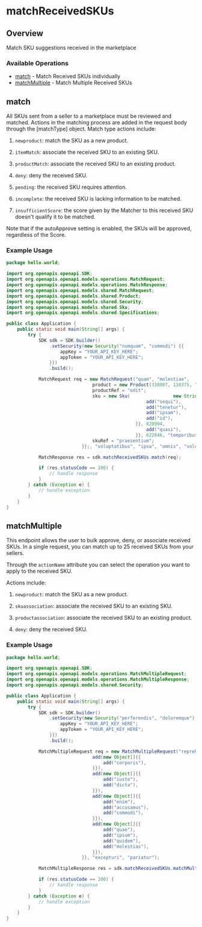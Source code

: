 # matchReceivedSKUs

## Overview

Match SKU suggestions received in the marketplace

### Available Operations

* [match](#match) - Match Received SKUs individually
* [matchMultiple](#matchmultiple) - Match Multiple Received SKUs

## match

All SKUs sent from a seller to a marketplace must be reviewed and matched. Actions in the matching process are added in the request body through the [matchType] object. Match type actions include: 

1. `newproduct`: match the SKU as a new product. 

2. `itemMatch`: associate the received SKU to an existing SKU. 

3. `productMatch`: associate the received SKU to an existing product. 

4. `deny`: deny the received SKU. 

5. `pending`: the received SKU requires attention. 

6. `incomplete`: the received SKU is lacking information to be matched. 

7. `insufficientScore`: the score given by the Matcher to this received SKU doesn't qualify it to be matched. 

Note that  if the autoApprove setting is enabled, the SKUs will be approved, regardless of the Score.

### Example Usage

```java
package hello.world;

import org.openapis.openapi.SDK;
import org.openapis.openapi.models.operations.MatchRequest;
import org.openapis.openapi.models.operations.MatchResponse;
import org.openapis.openapi.models.shared.MatchRequest;
import org.openapis.openapi.models.shared.Product;
import org.openapis.openapi.models.shared.Security;
import org.openapis.openapi.models.shared.Sku;
import org.openapis.openapi.models.shared.Specifications;

public class Application {
    public static void main(String[] args) {
        try {
            SDK sdk = SDK.builder()
                .setSecurity(new Security("numquam", "commodi") {{
                    appKey = "YOUR_API_KEY_HERE";
                    appToken = "YOUR_API_KEY_HERE";
                }})
                .build();

            MatchRequest req = new MatchRequest("quam", "molestiae",                 new MatchRequest("velit", "error", "quia") {{
                                product = new Product(338007, 110375, "laborum", "animi", "enim");;
                                productRef = "odit";
                                sku = new Sku(                new String[]{{
                                                    add("sequi"),
                                                    add("tenetur"),
                                                    add("ipsam"),
                                                    add("id"),
                                                }}, 820994,                 new Object[]{{
                                                    add("quasi"),
                                                }}, 622846, "temporibus", "laborum", "quasi",                 new Specifications("reiciendis");, 976460, 878194, 468651);;
                                skuRef = "praesentium";
                            }};, "voluptatibus", "ipsa", "omnis", "voluptate", "cum");            

            MatchResponse res = sdk.matchReceivedSKUs.match(req);

            if (res.statusCode == 200) {
                // handle response
            }
        } catch (Exception e) {
            // handle exception
        }
    }
}
```

## matchMultiple

This endpoint allows the user to bulk approve, deny, or associate received SKUs. In a single request, you can match up to 25 received SKUs from your sellers.

Through the `actionName` attribute you can select the operation you want to apply to the received SKU. 

Actions include: 

1. `newproduct`: match the SKU as a new product. 

2. `skuassociation`: associate the received SKU to an existing SKU. 

3. `productassociation`: associate the received SKU to an existing product. 

4. `deny`: deny the received SKU.

### Example Usage

```java
package hello.world;

import org.openapis.openapi.SDK;
import org.openapis.openapi.models.operations.MatchMultipleRequest;
import org.openapis.openapi.models.operations.MatchMultipleResponse;
import org.openapis.openapi.models.shared.Security;

public class Application {
    public static void main(String[] args) {
        try {
            SDK sdk = SDK.builder()
                .setSecurity(new Security("perferendis", "doloremque") {{
                    appKey = "YOUR_API_KEY_HERE";
                    appToken = "YOUR_API_KEY_HERE";
                }})
                .build();

            MatchMultipleRequest req = new MatchMultipleRequest("reprehenderit", "ut",                 new Object[][]{{
                                add(new Object[]{{
                                    add("corporis"),
                                }}),
                                add(new Object[]{{
                                    add("iusto"),
                                    add("dicta"),
                                }}),
                                add(new Object[]{{
                                    add("enim"),
                                    add("accusamus"),
                                    add("commodi"),
                                }}),
                                add(new Object[]{{
                                    add("quae"),
                                    add("ipsum"),
                                    add("quidem"),
                                    add("molestias"),
                                }}),
                            }}, "excepturi", "pariatur");            

            MatchMultipleResponse res = sdk.matchReceivedSKUs.matchMultiple(req);

            if (res.statusCode == 200) {
                // handle response
            }
        } catch (Exception e) {
            // handle exception
        }
    }
}
```
